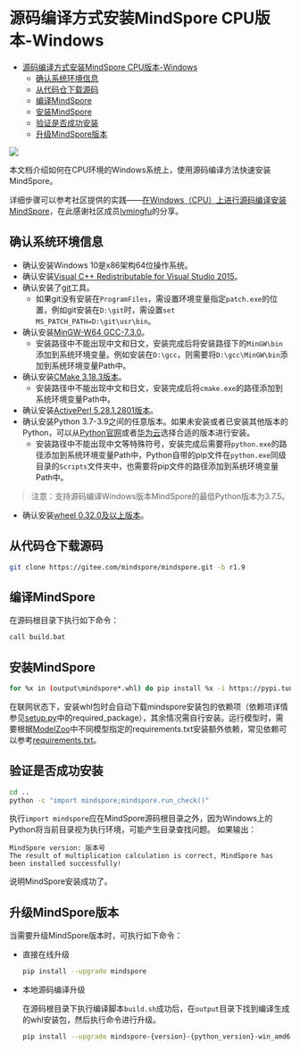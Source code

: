 # 源码编译方式安装MindSpore CPU版本-Windows

<!-- TOC -->

- [源码编译方式安装MindSpore CPU版本-Windows](#源码编译方式安装mindspore-cpu版本-windows)
    - [确认系统环境信息](#确认系统环境信息)
    - [从代码仓下载源码](#从代码仓下载源码)
    - [编译MindSpore](#编译mindspore)
    - [安装MindSpore](#安装mindspore)
    - [验证是否成功安装](#验证是否成功安装)
    - [升级MindSpore版本](#升级mindspore版本)

<!-- /TOC -->

<a href="https://gitee.com/mindspore/docs/blob/r1.9/install/mindspore_cpu_win_install_source.md" target="_blank"><img src="https://mindspore-website.obs.cn-north-4.myhuaweicloud.com/website-images/r1.9/resource/_static/logo_source.png"></a>

本文档介绍如何在CPU环境的Windows系统上，使用源码编译方法快速安装MindSpore。

详细步骤可以参考社区提供的实践——[在Windows（CPU）上进行源码编译安装MindSpore](https://www.mindspore.cn/news/newschildren?id=364)，在此感谢社区成员[lvmingfu](https://gitee.com/lvmingfu)的分享。

## 确认系统环境信息

- 确认安装Windows 10是x86架构64位操作系统。
- 确认安装[Visual C++ Redistributable for Visual Studio 2015](https://www.microsoft.com/zh-CN/download/details.aspx?id=48145)。
- 确认安装了[git](https://github.com/git-for-windows/git/releases/download/v2.29.2.windows.2/Git-2.29.2.2-64-bit.exe)工具。
    - 如果git没有安装在`ProgramFiles`，需设置环境变量指定`patch.exe`的位置，例如git安装在`D:\git`时，需设置`set MS_PATCH_PATH=D:\git\usr\bin`。
- 确认安装[MinGW-W64 GCC-7.3.0](https://sourceforge.net/projects/mingw-w64/files/Toolchains%20targetting%20Win64/Personal%20Builds/mingw-builds/7.3.0/threads-posix/seh/x86_64-7.3.0-release-posix-seh-rt_v5-rev0.7z)。
    - 安装路径中不能出现中文和日文，安装完成后将安装路径下的`MinGW\bin`添加到系统环境变量。例如安装在`D:\gcc`，则需要将`D:\gcc\MinGW\bin`添加到系统环境变量Path中。
- 确认安装[CMake 3.18.3版本](https://github.com/Kitware/Cmake/releases/tag/v3.18.3)。
    - 安装路径中不能出现中文和日文，安装完成后将`cmake.exe`的路径添加到系统环境变量Path中。
- 确认安装[ActivePerl 5.28.1.2801版本](https://downloads.activestate.com/ActivePerl/releases/5.28.1.2801/ActivePerl-5.28.1.2801-MSWin32-x64-24563874.exe)。
- 确认安装Python 3.7-3.9之间的任意版本。如果未安装或者已安装其他版本的Python，可以从[Python官网](https://www.python.org/downloads/windows/)或者[华为云](https://repo.huaweicloud.com/python/)选择合适的版本进行安装。
    - 安装路径中不能出现中文等特殊符号，安装完成后需要将`python.exe`的路径添加到系统环境变量Path中，Python自带的pip文件在`python.exe`同级目录的`Scripts`文件夹中，也需要将pip文件的路径添加到系统环境变量Path中。

> 注意：支持源码编译Windows版本MindSpore的最低Python版本为3.7.5。

- 确认安装[wheel 0.32.0及以上版本](https://pypi.org/project/wheel/)。

## 从代码仓下载源码

```bash
git clone https://gitee.com/mindspore/mindspore.git -b r1.9
```

## 编译MindSpore

在源码根目录下执行如下命令：

```bash
call build.bat
```

## 安装MindSpore

```bash
for %x in (output\mindspore*.whl) do pip install %x -i https://pypi.tuna.tsinghua.edu.cn/simple
```

在联网状态下，安装whl包时会自动下载mindspore安装包的依赖项（依赖项详情参见[setup.py](https://gitee.com/mindspore/mindspore/blob/r1.9/setup.py)中的required_package），其余情况需自行安装。运行模型时，需要根据[ModelZoo](https://gitee.com/mindspore/models/tree/master/)中不同模型指定的requirements.txt安装额外依赖，常见依赖可以参考[requirements.txt](https://gitee.com/mindspore/mindspore/blob/r1.9/requirements.txt)。

## 验证是否成功安装

```bash
cd ..
python -c "import mindspore;mindspore.run_check()"
```

执行`import mindspore`应在MindSpore源码根目录之外，因为Windows上的Python将当前目录视为执行环境，可能产生目录查找问题。
如果输出：

```text
MindSpore version: 版本号
The result of multiplication calculation is correct, MindSpore has been installed successfully!
```

说明MindSpore安装成功了。

## 升级MindSpore版本

当需要升级MindSpore版本时，可执行如下命令：

- 直接在线升级

    ```bash
    pip install --upgrade mindspore
    ```

- 本地源码编译升级

    在源码根目录下执行编译脚本`build.sh`成功后，在`output`目录下找到编译生成的whl安装包，然后执行命令进行升级。

    ```bash
    pip install --upgrade mindspore-{version}-{python_version}-win_amd64.whl
    ```
